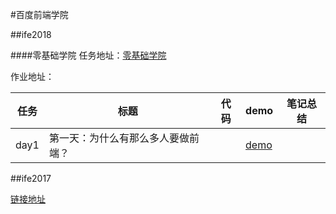 #百度前端学院

##ife2018

####零基础学院
任务地址：[零基础学院](http://ife.baidu.com/college/detail/id/5)

作业地址：

任务|标题|代码|demo|笔记总结
---|---|---|---|---
day1|第一天：为什么有那么多人要做前端？||[demo](https://yuqy96.github.io/baidu-ife)|


##ife2017

[链接地址](https://yuqy96.github.io/baidu-ife/ife2017)